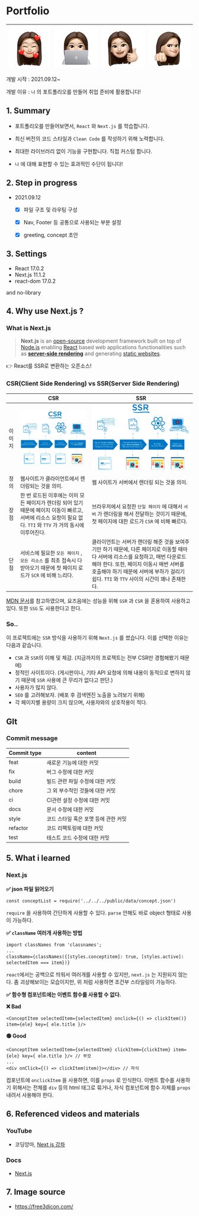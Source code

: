 # Portfolio

| ![KakaoTalk_20210827_140856507](README.assets/KakaoTalk_20210827_140856507.jpg) | ![KakaoTalk_20210827_140856507_08](README.assets/KakaoTalk_20210827_140856507_08.jpg) | ![KakaoTalk_20210827_140856507_02](README.assets/KakaoTalk_20210827_140856507_02.jpg) | ![KakaoTalk_20210827_140856507_04](README.assets/KakaoTalk_20210827_140856507_04.jpg) |
| ------------------------------------------------------------ | ------------------------------------------------------------ | ------------------------------------------------------------ | ------------------------------------------------------------ |

개발 시작 : 2021.09.12~

개발 이유 : `나` 의 포트폴리오를 만들어 취업 준비에 활용합니다!



## 1. Summary

- 포트폴리오를 만들어보면서, `React` 와 `Next.js` 를 학습합니다.

- 최신 버전의 코드 스타일과 `Clean Code` 를 작성하기 위해 노력합니다.
- 최대한 라이브러리 없이 기능을 구현합니다. 직접 커스텀 합니다.
- `나` 에 대해 표현할 수 있는 효과적인 수단이 됩니다!



## 2. Step in progress

- 2021.09.12
  - [x] 파일 구조 및 라우팅 구성
  - [x] Nav, Footer 등 공통으로 사용되는 부분 설정
  - [x] greeting, concept 초안



## 3. Settings

- React 17.0.2
- Next.js 11.1.2
- react-dom 17.0.2

and no-library



## 4. Why use Next.js ?

### What is Next.js

> **Next.js** is an [open-source](https://en.wikipedia.org/wiki/Open-source) development framework built on top of [Node.js](https://en.wikipedia.org/wiki/Node.js) enabling [React](https://en.wikipedia.org/wiki/React_(JavaScript_library)) based web applications functionalities such as [**server-side rendering**](https://en.wikipedia.org/wiki/Server-side_scripting) and generating [static websites](https://en.wikipedia.org/wiki/Static_web_page).

👉 React를 SSR로 변환하는 오픈소스!



### CSR(Client Side Rendering) vs SSR(Server Side Rendering)

|        | CSR                                                          | SSR                                                          |
| ------ | ------------------------------------------------------------ | ------------------------------------------------------------ |
| 이미지 | ![CSR](README.assets/CSR.png)                                | ![SSR](README.assets/SSR.png)                                |
| 정의   | 웹사이트가 클라이언트에서 렌더링되는 것을 의미.              | 웹 사이트가 서버에서 렌더링 되는 것을 의미.                  |
| 장점   | 한 번 로드된 이후에는 이미 모든 페이지가 렌더링 되어 있기 때문에 페이지 이동이 빠르고, 서버에 리소스 요청이 필요 없다. `TTI` 와 `TTV` 가 거의 동시에 이루어진다. | 브라우저에서 요청한 `단일 페이지` 에 대해서 `서버` 가 렌더링을 해서 전달하는 것이기 때문에, 첫 페이지에 대한 로드가 `CSR` 에 비해 빠르다. |
| 단점   | 서비스에 필요한 `모든 페이지` , `모든 리소스` 를 최초 접속시 다 받아오기 때문에 첫 페이지 로드가 `SCR` 에 비해 느리다. | 클라이언트는 서버가 랜더링 해준 것을 보여주기만 하기 때문에, 다른 페이지로 이동할 때마다 서버에 리소스를 요청하고, 매번 다운로드해야 한다. 또한, 페이지 이동시 매번 서버를 호출해야 하기 때문에 서버에 부하가 걸리기 쉽다. `TTI` 와 `TTV` 사이의 시간이 꽤나 존재한다. |

[MDN 문서](https://developer.mozilla.org/ko/docs/Web/Progressive_web_apps/App_structure)를 참고하였으며, 요즈음에는 성능을 위해 `SSR` 과 `CSR` 을 혼용하여 사용하고 있다. 또한 `SSG` 도 사용한다고 한다. 

[^TTV]: Time to View
[^TTI]: Time to Inreract



### So..

이 프로젝트에는 `SSR` 방식을 사용하기 위해 `Next.js` 를 썼습니다. 이를 선택한 이유는 다음과 같습니다.

- `CSR` 과 `SSR`의 이해 및 체감. (지금까지의 프로젝트는 전부 CSR만 경험해봤기 때문에)
- 정적인 사이트이다. (게시판이나, 기타 API 요청에 의해 내용이 동적으로 변하지 않기 때문에 `SSR` 사용에 큰 무리가 없다고 판단.)
- 사용자가 많지 않다.
- `SEO` 를 고려해보자. (배포 후 검색엔진 노출을 노려보기 위해)
- 각 페이지별 용량이 크지 않으며, 사용자와의 상호작용이 적다.



## GIt

### Commit message

| Commit type | content                              |
| ----------- | ------------------------------------ |
| feat        | 새로운 기능에 대한 커밋              |
| fix         | 버그 수정에 대한 커밋                |
| build       | 빌드 관련 파일 수정에 대한 커밋      |
| chore       | 그 외 부수적인 것들에 대한 커밋      |
| ci          | CI관련 설정 수정에 대한 커밋         |
| docs        | 문서 수정에 대한 커밋                |
| style       | 코드 스타일 혹은 포맷 등에 관한 커밋 |
| refactor    | 코드 리팩토링에 대한 커밋            |
| test        | 테스트 코드 수정에 대한 커밋         |



## 5. What i learned

### Next.js

**✅ json 파일 읽어오기**

```react
const conceptList = require('../../../public/data/concept.json')
```

`require` 을 사용하여 간단하게 사용할 수 있다. `parse` 안해도 바로 object 형태로 사용이 가능하다. 



**✅ `className` 여러개 사용하는 방법**

```react
import classNames from 'classnames';
...
className={classNames({[styles.conceptitem]: true, [styles.active]: selectedItem === item})}
```

`react`에서는 공백으로 띄워서 여러개를 사용할 수 있지만, `next.js` 는 지원되지 않는다. 좀 괴상해보이는 모습이지만, 위 처럼 사용하면 조건부 스타일링이 가능하다.



**✅ 함수형 컴포넌트에는 이벤트 함수를 사용할 수 없다.**

**❌ Bad**

```react
<ConceptItem selectedItem={selectedItem} onclick={() => clickItem()} item={ele} key={ ele.title }/>
```

**🟢 Good**

```react
<ConceptItem selectedItem={selectedItem} clickItem={clickItem} item={ele} key={ ele.title }/> // 부모
...
<div onClick={() => clickItem(item)}></div> // 자식
```

컴포넌트에 `onclickItem` 을 사용하면, 이를 `props` 로 인식한다. 이벤트 함수를 사용하기 위해서는 전체를 `div` 등의 html 태그로 묶거나, 자식 컴포넌트에 함수 자체를 `props` 내려서 사용해야 한다.





## 6. Referenced videos and materials

### YouTube

- 코딩앙마, [Next js 강좌](https://www.youtube.com/playlist?list=PLZKTXPmaJk8Lx3TqPlcEAzTL8zcpBz7NP)



### Docs

- [Next.js](https://nextjs.org/)





## 7. Image source

- https://free3dicon.com/

